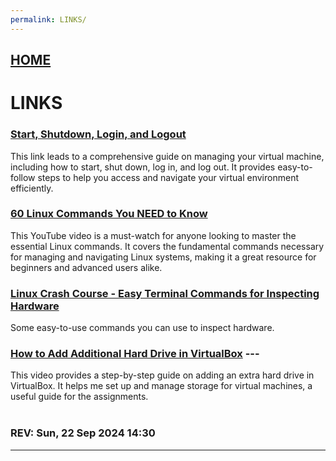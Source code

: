 ```yaml
---
permalink: LINKS/
---
```


## [HOME](../)

# LINKS

### [Start, Shutdown, Login, and Logout](https://doit.vlsm.org/018.html)
This link leads to a comprehensive guide on managing your virtual machine, including how to start, shut down, log in, and log out. It provides easy-to-follow steps to help you access and navigate your virtual environment efficiently.

### [60 Linux Commands You NEED to Know](https://youtu.be/gd7BXuUQ91w?si=Wq7RtFw40wnZGq0J)
This YouTube video is a must-watch for anyone looking to master the essential Linux commands. It covers the fundamental commands necessary for managing and navigating Linux systems, making it a great resource for beginners and advanced users alike.

### [Linux Crash Course - Easy Terminal Commands for Inspecting Hardware](https://youtu.be/oGyJr-iUwt8?si=59V2boc0XfmlFekg)
Some easy-to-use commands you can use to inspect hardware.
### [How to Add Additional Hard Drive in VirtualBox](https://www.youtube.com/watch?v=XmpFXe3Opws) --- 
This video provides a step-by-step guide on adding an extra hard drive in VirtualBox. It helps me set up and manage storage for virtual machines, a useful guide for the assignments. 
<br>
<br>
### REV: Sun, 22 Sep 2024 14:30
<hr>

